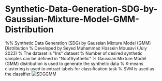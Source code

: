 # Synthetic-Data-Generation-SDG-by-Gaussian-Mixture-Model-GMM-Distribution
%% Synthetic Data Generation (SDG) by Gaussian Mixture Model (GMM) Distribution 
% Developed by Seyed Muhammad Hossein Mousavi (July 2023)
% The dataset is "Iris" dataset
% Number of desired synthetic samples can be defined in "NoofSynthetic"
% Gaussian Mixture Model (GMM) distribution is used to generate the synthetic data
% K-means clustering is used to extract labels for classification task
% SVM is used as the classifier
![SDGGMM](https://github.com/SeyedMuhammadHosseinMousavi/Synthetic-Data-Generation-SDG-by-Gaussian-Mixture-Model-GMM-Distribution/assets/11339420/420dead8-6542-4f6d-b3d4-d02dd3555821)

